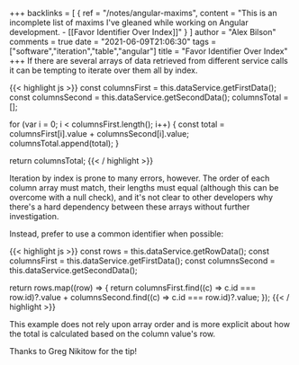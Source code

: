 +++
backlinks = [
{ ref = "/notes/angular-maxims", content = "This is an incomplete list of maxims I've gleaned while working on Angular development. - [[Favor Identifier Over Index]]" }
]
author = "Alex Bilson"
comments = true
date = "2021-06-09T21:06:30"
tags = ["software","iteration","table","angular"]
title = "Favor Identifier Over Index"
+++
If there are several arrays of data retrieved from different service calls it can be tempting to iterate over them all by index.

{{< highlight js >}}
const columnsFirst = this.dataService.getFirstData();
const columnsSecond = this.dataService.getSecondData();
columnsTotal = [];

for (var i = 0; i < columnsFirst.length(); i++)
{
  const total = columnsFirst[i].value + columnsSecond[i].value;
  columnsTotal.append(total);
}

return columnsTotal;
{{< / highlight >}}

Iteration by index is prone to many errors, however. The order of each column array must match, their lengths must equal (although this can be overcome with a null check), and it's not clear to other developers why there's a hard dependency between these arrays without further investigation.

Instead, prefer to use a common identifier when possible:

{{< highlight js >}}
const rows = this.dataService.getRowData();
const columnsFirst = this.dataService.getFirstData();
const columnsSecond = this.dataService.getSecondData();

return rows.map((row) => {
  return columnsFirst.find((c) => c.id === row.id)?.value + columnsSecond.find((c) => c.id === row.id)?.value;
});
{{< / highlight >}}

This example does not rely upon array order and is more explicit about how the total is calculated based on the column value's row.

Thanks to Greg Nikitow for the tip!

